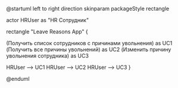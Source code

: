 
@startuml
left to right direction
skinparam packageStyle rectangle

actor HRUser as "HR Сотрудник"

rectangle "Leave Reasons App" {
  
  (Получить список сотрудников с причинами увольнения) as UC1
  (Получить все причины увольнений) as UC2
  (Изменить причину увольнения сотрудника) as UC3
  
  HRUser --> UC1
  HRUser --> UC2
  HRUser --> UC3
}

@enduml
